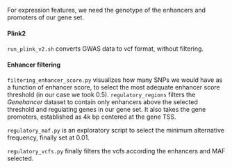 For expression features, we need the genotype of the enhancers and promoters of our gene set. 

#### Plink2

`run_plink_v2.sh` converts GWAS data to vcf format, without filtering.

#### Enhancer filtering

`filtering_enhancer_score.py` visualizes how many SNPs we would have as a function of enhancer score, to select the most adequate enhancer score threshold (in our case we took 0.5). `regulatory_regions` filters the _Genehancer_ dataset to contain only enhancers above the selected threshold and regulating genes in our gene set. It also takes the gene promoters, established as 4k bp centered at the gene TSS.

`regulatory_maf.py` is an exploratory script to select the minimum alternative frequency, finally set at 0.01.

`regulatory_vcfs.py` finally filters the vcfs according the enhancers and MAF selected.
